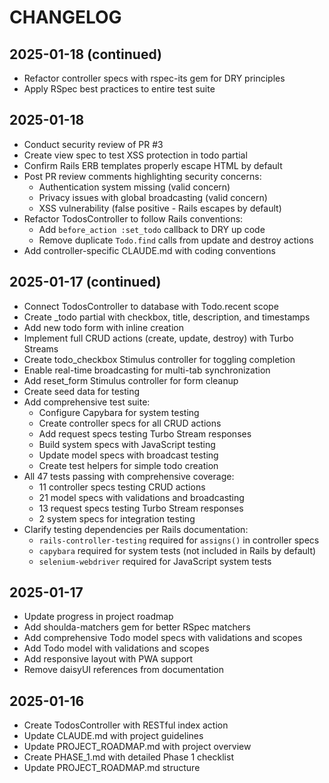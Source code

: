# CHANGELOG

## 2025-01-18 (continued)

- Refactor controller specs with rspec-its gem for DRY principles
- Apply RSpec best practices to entire test suite

## 2025-01-18

- Conduct security review of PR #3
- Create view spec to test XSS protection in todo partial
- Confirm Rails ERB templates properly escape HTML by default
- Post PR review comments highlighting security concerns:
  - Authentication system missing (valid concern)
  - Privacy issues with global broadcasting (valid concern)
  - XSS vulnerability (false positive - Rails escapes by default)
- Refactor TodosController to follow Rails conventions:
  - Add `before_action :set_todo` callback to DRY up code
  - Remove duplicate `Todo.find` calls from update and destroy actions
- Add controller-specific CLAUDE.md with coding conventions

## 2025-01-17 (continued)

- Connect TodosController to database with Todo.recent scope
- Create _todo partial with checkbox, title, description, and timestamps
- Add new todo form with inline creation
- Implement full CRUD actions (create, update, destroy) with Turbo Streams
- Create todo_checkbox Stimulus controller for toggling completion
- Enable real-time broadcasting for multi-tab synchronization
- Add reset_form Stimulus controller for form cleanup
- Create seed data for testing
- Add comprehensive test suite:
  - Configure Capybara for system testing
  - Create controller specs for all CRUD actions
  - Add request specs testing Turbo Stream responses
  - Build system specs with JavaScript testing
  - Update model specs with broadcast testing
  - Create test helpers for simple todo creation
- All 47 tests passing with comprehensive coverage:
  - 11 controller specs testing CRUD actions
  - 21 model specs with validations and broadcasting
  - 13 request specs testing Turbo Stream responses  
  - 2 system specs for integration testing
- Clarify testing dependencies per Rails documentation:
  - `rails-controller-testing` required for `assigns()` in controller specs
  - `capybara` required for system tests (not included in Rails by default)
  - `selenium-webdriver` required for JavaScript system tests

## 2025-01-17

- Update progress in project roadmap
- Add shoulda-matchers gem for better RSpec matchers
- Add comprehensive Todo model specs with validations and scopes
- Add Todo model with validations and scopes
- Add responsive layout with PWA support
- Remove daisyUI references from documentation

## 2025-01-16

- Create TodosController with RESTful index action
- Update CLAUDE.md with project guidelines
- Update PROJECT_ROADMAP.md with project overview
- Create PHASE_1.md with detailed Phase 1 checklist
- Update PROJECT_ROADMAP.md structure